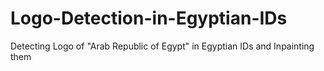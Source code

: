 # Logo-Detection-in-Egyptian-IDs
Detecting Logo of "Arab Republic of Egypt" in Egyptian IDs and Inpainting them 
